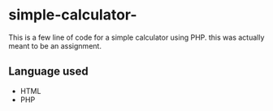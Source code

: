 # simple-calculator-
This is a few line of code for a simple calculator using PHP.
this was actually meant to be an assignment.

## Language used
* HTML
* PHP
